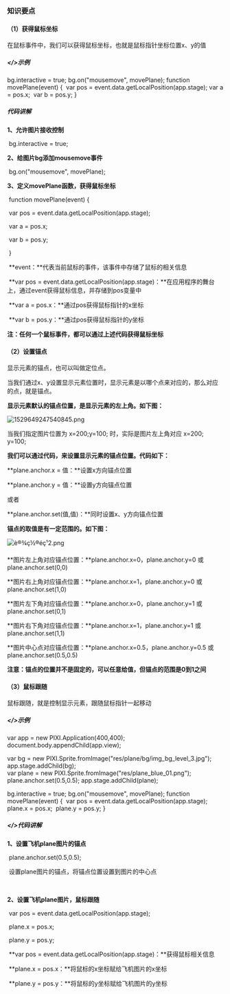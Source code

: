 ### 知识要点

#### （1）获得鼠标坐标

在鼠标事件中，我们可以获得鼠标坐标，也就是鼠标指针坐标位置x、y的值

##### </>示例

bg.interactive = true;
bg.on("mousemove", movePlane);
function movePlane(event) {
​    var pos = event.data.getLocalPosition(app.stage);
​    var a = pos.x;
​    var b = pos.y;
}

##### 代码讲解

**1、允许图片接收控制**    

​      bg.interactive = true;     




**2、给图片bg添加mousemove事件**    

​     bg.on("mousemove", movePlane);    




**3、定义movePlane函数，获得鼠标坐标**    

​     function movePlane(event) {    

​         var pos = event.data.getLocalPosition(app.stage);    

​         var a = pos.x;    

​         var b = pos.y;    

​     }    

​     **event：**代表当前鼠标的事件，该事件中存储了鼠标的相关信息    

​     **var pos = event.data.getLocalPosition(app.stage)：**在应用程序的舞台上，通过event获得鼠标信息，并存储到pos变量中    

​     **var a = pos.x：**通过pos获得鼠标指针的x坐标    

​     **var b = pos.y：**通过pos获得鼠标指针的y坐标    

​     **注：任何一个鼠标事件，都可以通过上述代码获得鼠标坐标**    

#### （2）设置锚点

显示元素的锚点，也可以叫做定位点。

当我们通过x、y设置显示元素位置时，显示元素是以哪个点来对应的，那么对应的点，就是锚点。

**显示元素默认的锚点位置，是显示元素的左上角。如下图：**

![1529649247540845.png](http://www.yyfun001.com/ueditor/php/upload/image/20180622/1529649247540845.png)

当我们指定图片位置为 x=200;y=100; 时，实际是图片左上角对应 x=200; y=100;




**我们可以通过代码，来设置显示元素的锚点位置。代码如下：**    

**plane.anchor.x = 值：**设置x方向锚点位置

**plane.anchor.y = 值：**设置y方向锚点位置

或者

**plane.anchor.set(值,值)：**同时设置x、y方向锚点位置




**锚点的取值是有一定范围的。如下图：**    

![è®¾ç½®éç¹2.png](http://www.yyfun001.com/ueditor/php/upload/image/20180622/1529649388849297.png)

**图片左上角对应锚点位置：**plane.anchor.x=0，plane.anchor.y=0 或 plane.anchor.set(0,0)

**图片右上角对应锚点位置：**plane.anchor.x=1，plane.anchor.y=0 或 plane.anchor.set(1,0)

**图片左下角对应锚点位置：**plane.anchor.x=0，plane.anchor.y=1 或 plane.anchor.set(0,1)

**图片右下角对应锚点位置：**plane.anchor.x=1，plane.anchor.y=1 或 plane.anchor.set(1,1)

**图片中心点对应锚点位置：**plane.anchor.x=0.5，plane.anchor.y=0.5 或 plane.anchor.set(0.5,0.5)

**注意：锚点的位置并不是固定的，可以任意给值，但锚点的范围是0到1之间**    

#### （3）鼠标跟随

鼠标跟随，就是控制显示元素，跟随鼠标指针一起移动

##### </>示例

var app = new PIXI.Application(400,400);
document.body.appendChild(app.view);

var bg = new PIXI.Sprite.fromImage("res/plane/bg/img_bg_level_3.jpg");
app.stage.addChild(bg);
​    
var plane = new PIXI.Sprite.fromImage("res/plane_blue_01.png");
plane.anchor.set(0.5,0.5);
app.stage.addChild(plane);

bg.interactive = true;
bg.on("mousemove", movePlane);
function movePlane(event) {
​    var pos = event.data.getLocalPosition(app.stage);
​    plane.x = pos.x;
​    plane.y = pos.y;
}

##### </>代码讲解

**1、设置飞机plane图片的锚点**    

​     plane.anchor.set(0.5,0.5);    

​     设置plane图片的锚点，将锚点位置设置到图片的中心点    

​        

**2、设置飞机plane图片，鼠标跟随**    

​     var pos = event.data.getLocalPosition(app.stage);    

​     plane.x = pos.x;    

​     plane.y = pos.y;    

​     **var pos = event.data.getLocalPosition(app.stage)：**获得鼠标相关信息    

​     **plane.x = pos.x：**将鼠标的x坐标赋给飞机图片的x坐标    

​     **plane.y = pos.y：**将鼠标的y坐标赋给飞机图片的y坐标    

